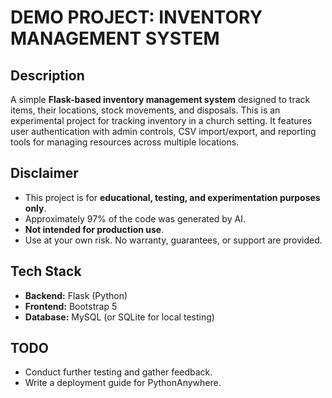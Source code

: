 # DEMO PROJECT: INVENTORY MANAGEMENT SYSTEM

## Description

A simple **Flask-based inventory management system** designed to track items, their locations, stock movements, and disposals. This is an experimental project for tracking inventory in a church setting. It features user authentication with admin controls, CSV import/export, and reporting tools for managing resources across multiple locations.

## Disclaimer

* This project is for **educational, testing, and experimentation purposes only**.
* Approximately 97% of the code was generated by AI.
* **Not intended for production use**.
* Use at your own risk. No warranty, guarantees, or support are provided.

## Tech Stack

* **Backend:** Flask (Python)
* **Frontend:** Bootstrap 5
* **Database:** MySQL (or SQLite for local testing)

## TODO

* Conduct further testing and gather feedback.
* Write a deployment guide for PythonAnywhere.

